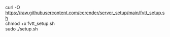curl -O https://raw.githubusercontent.com/cerender/server_setup/main/fvtt_setup.sh </br>
chmod +x fvtt_setup.sh </br>
sudo ./setup.sh
